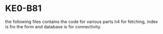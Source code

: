 # KE0-B81
the following files contains the code for various parts
h4 for fetching, index is fro the form and database is for connectivity.
